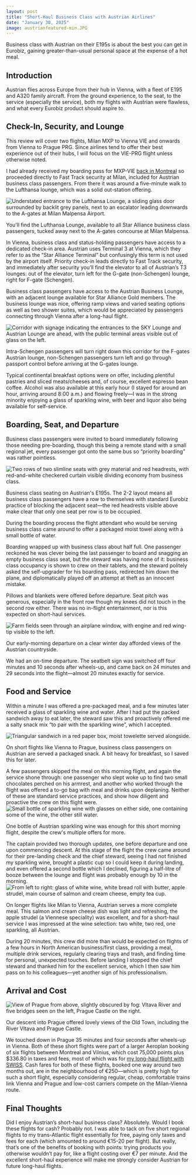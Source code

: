 ```yaml
--- 
layout: post
title: "Short-Haul Business Class with Austrian Airlines"
date: "January 30, 2025"
image: austrianfeatured-min.JPG
---
```


<p class="intro"><span class="dropcap">B</span>usiness class with Austrian on their E195s is about the best you can get in Eurobiz, gaining greater-than-usual personal space at the expense of a hot meal.</p>

## Introduction

Austrian flies across Europe from their hub in Vienna, with a fleet of E195 and A320 family aircraft.  From the ground experience, to the seat, to the service (especially the service), both my flights with Austrian were flawless, and what every Eurobiz product should aspire to.

## Check-In, Security, and Lounge

This review will cover two flights, Milan MXP to Vienna VIE and onwards from Vienna to Prague PRG.  Since airlines tend to offer their best experience out of their hubs, I will focus on the VIE-PRG flight unless otherwise noted.

I had already received my boarding pass for MXP-VIE <a href="https://ratherbeexploring.github.io/blog/business-class-on-the-swiss-a330-montreal-to-zurich/" target="_blank" rel="noopener noreferrer">back in Montreal</a> so proceeded directly to Fast Track security at Milan, included for Austrian business class passengers.  From there it was around a five-minute walk to the Lufthansa lounge, which was a solid out-station offering.
<div class="centered-block">
  <img src="/assets/img/austrian1-min.JPG" alt="Understated entrance to the Lufthansa Lounge, a sliding glass door surrounded by backlit grey panels, next to an escalator leading downwards to the A-gates at Milan Malpensa Airport.">
  <p>You'll find the Lufthansa Lounge, available to all Star Alliance business class passengers, tucked away next to the A-gates concourse at Milan Malpensa.</p>
</div>
In Vienna, business class and status-holding passengers have access to a dedicated check-in area.  Austrian uses Terminal 3 at Vienna, which they refer to as the “Star Alliance Terminal” but confusingly this term is not used by the airport itself.  Priority check-in leads directly to Fast Track security, and immediately after security you’ll find the elevator to all of Austrian’s T3 lounges: out of the elevator, turn left for the G-gate (non-Schengen) lounge, right for F-gate (Schengen).

Business class passengers have access to the Austrian Business Lounge, with an adjacent lounge available for Star Alliance Gold members.  The business lounge was nice, offering ramp views and varied seating options as well as two shower suites, which would be appreciated by passengers connecting through Vienna after a long-haul flight.
<div class="centered-block">
  <img src="/assets/img/austrian2-min.JPG" alt="Corridor with signage indicating the entrances to the SKY Lounge and Austrian Lounge are ahead, with the public terminal areas visible out of glass on the left.">
  <p>Intra-Schengen passengers will turn right down this corridor for the F-gates Austrian lounge, non-Schengen passengers turn left and go through passport control before arriving at the G-gates lounge.</p>
</div>
Typical continental breakfast options were on offer, including plentiful pastries and sliced meats/cheeses and, of course, excellent espresso bean coffee.  Alcohol was also available at this early hour (I stayed for around an hour, arriving around 8:00 a.m.) and flowing freely—I was in the strong minority enjoying a glass of sparkling wine, with beer and liquor also being available for self-service.

## Boarding, Seat, and Departure

Business class passengers were invited to board immediately following those needing pre-boarding, though this being a remote stand with a small regional jet, every passenger got onto the same bus so “priority boarding” was rather pointless.
<div class="centered-block">
  <img src="/assets/img/austrian3-min.JPG" alt="Two rows of two slimline seats with grey material and red headrests, with red-and-white checkered curtain visible dividing economy from business class.">
  <p>Business class seating on Austrian's E195s.  The 2-2 layout means all business class passengers have a row to themselves with standard Eurobiz practice of blocking the adjacent seat—the red headrests visible above make clear that only one seat per row is to be occupied.</p>
</div>
During the boarding process the flight attendant who would be serving business class came around to offer a packaged moist towel along with a small bottle of water. 

Boarding wrapped up with business class about half full.  One passenger reckoned he was clever being the last passenger to board and snagging an empty business class seat, but the steward was having none of it: business class occupancy is shown to crew on their tablets, and the steward politely asked the self-upgrader for his boarding pass, redirected him down the plane, and diplomatically played off an attempt at theft as an innocent mistake.

Pillows and blankets were offered before departure.  Seat pitch was generous, especially in the front row though my knees did not touch in the second row either.  There was no in-flight entertainment, nor is this expected on short-haul services.
<div class="centered-block">
  <img src="/assets/img/austrian4-min.JPG" alt="Farm fields seen through an airplane window, with engine and red wing-tip visible to the left.">
  <p>Our early-morning departure on a clear winter day afforded views of the Austrian countryside.</p>
</div>
We had an on-time departure.  The seatbelt sign was switched off four minutes and 10 seconds after wheels-up, and came back on 24 minutes and 29 seconds into the flight—almost 20 minutes exactly for service.

## Food and Service

Within a minute I was offered a pre-packaged meal, and a few minutes later received a glass of sparkling wine and water.  After I had put the packed sandwich away to eat later, the steward saw this and proactively offered me a salty snack mix “to pair with the sparkling wine”, which I accepted.
<div class="centered-block">
  <img src="/assets/img/austrian5-min.JPG" alt="Triangular sandwich in a red paper box, moist towelette served alongside.">
  <p>On short flights like Vienna to Prague, business class passengers on Austrian are served a packaged snack.  A bit heavy for breakfast, so I saved this for later.</p>
</div>
A few passengers skipped the meal on this morning flight, and again the service shone through: one passenger who slept woke up to find two small chocolates perched on his armrest, and another who worked through the flight was offered a to-go bag with meal and drinks upon deplaning.  Neither of these are standard service practices, and show how diligent and proactive the crew on this flight were.
<div class="centered-block">
  <img src="/assets/img/austrian6-min.JPG" alt="Small bottle of sparkling wine with glasses on either side, one containing some of the wine, the other still water.">
  <p>One bottle of Austrian sparkling wine was enough for this short morning flight, despite the crew's multiple offers for more.</p>
</div>
The captain provided two thorough updates, one before departure and one upon commencing descent.  At this stage of the flight the crew came around for their pre-landing check and the chief steward, seeing I had not finished my sparkling wine, brought a plastic cup so I could keep it during landing, and even offered a second bottle which I declined, figuring a half-litre of booze between the lounge and flight was probably enough by 10 in the morning.
<div class="centered-block">
  <img src="/assets/img/austrian7-min.JPG" alt="From left to right: glass of white wine, white bread roll with butter, apple strudel, main course of salmon and cream cheese, empty tea cup.">
  <p>On longer flights like Milan to Vienna, Austrian serves a more complete meal.  This salmon and cream cheese dish was light and refreshing, the apple strudel (a Viennese speciality) was excellent, and for a short-haul service I was impressed at the wine selection: two white, two red, one sparkling, all Austrian.</p>
</div>
During 20 minutes, this crew did more than would be expected on flights of a few hours in North American business/first class, providing a meal, multiple drink services, regularly clearing trays and trash, and finding time for personal, unexpected touches.  Before landing I stopped the chief steward and thanked him for the excellent service, which I then saw him pass on to his colleagues—yet another sign of his professionalism.

## Arrival and Cost

<div class="centered-block">
  <img src="/assets/img/austrian8-min.JPG" alt="View of Prague from above, slightly obscured by fog: Vltava River and five bridges seen on the left, Prague Castle on the right.">
  <p>Our descent into Prague offered lovely views of the Old Town, including the River Vltava and Prague Castle.</p>
</div>
We touched down in Prague 35 minutes and four seconds after wheels-up in Vienna.  Both of these short flights were part of a larger Aeroplan booking of six flights between Montreal and Vilnius, which cost 75,000 points plus $336.80 in taxes and fees, most of which was for <a href="https://ratherbeexploring.github.io/blog/business-class-on-the-swiss-a330-montreal-to-zurich/" target="_blank" rel="noopener noreferrer">my long-haul flight with SWISS</a>.  Cash fares for both of these flights, booked one way around two months out, are in the neighbourhood of €250—which is pretty high for such a short flight, especially considering regular, cheap, comfortable trains link Vienna and Prague and low-cost carriers compete on the Milan-Vienna route.

## Final Thoughts

Did I enjoy Austrian’s short-haul business class?  Absolutely.  Would I book these flights for cash?  Probably not.  I was able to tack on five short regional flights to my trans-Atlantic flight essentially for free, paying only taxes and fees for each (which amounted to around €15-20 per flight).  But really, that’s one of the benefits of booking with points: trying products you otherwise wouldn’t pay for, like a flight costing over €7 per minute.  And the excellent short-haul experience will make me strongly consider Austrian for future long-haul flights.

